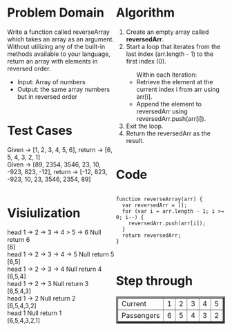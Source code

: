 <div style="float: left; width: 50%;">
<h1> Problem Domain </h1>
<p>Write a function called reverseArray which takes an array as an argument. Without utilizing any of the built-in methods available to your language, return an array with elements in reversed order.</p>
<ul> <li>Input: Array of numbers</li>
<li> Output: the same array numbers but in reversed order</li>

 </ul> </div>

<div style="float: right; width: 50%;">
<h1> Algorithm </h1>
<ol>
<li>Create an empty array called <strong>reversedArr</strong>.</li>
 <li>Start a loop that iterates from the last index (arr.length - 1) to the first index (0).</li>
<ul>Within each iteration:
<li> 
Retrieve the element at the current index i from arr using arr[i].
</li>
<li>Append the element to reversedArr using reversedArr.push(arr[i]).</li>
</ul>
<li>Exit the loop.
</li>
<li>
Return the reversedArr as the result.</li><ol>
</div>
<div style="float: left; width: 50%;">
<h1> Test Cases </h1>

Given -> [1, 2, 3, 4, 5, 6], return ->  [6, 5, 4, 3, 2, 1]
<br/>
Given -> [89, 2354, 3546, 23, 10, -923, 823, -12], return -> [-12, 823, -923, 10, 23, 3546, 2354, 89]
</div>

<div style="float: right; width: 50%;">
<h1> Code </h1>
 <pre><code>
function reverseArray(arr) {
  var reversedArr = [];
  for (var i = arr.length - 1; i >= 0; i--) {
    reversedArr.push(arr[i]);
  }
  return reversedArr;
}
 </pre></code>
</div>

<div style="float: left; width: 50%;">
<h1> Visiulization </h1>
head 1 -> 2 -> 3 -> 4 > 5 -> 6 Null return 6<br/>
[6]<br/>
head 1 -> 2 -> 3 -> 4 -> 5 Null return 5<br/>
[6,5]<br/>
head 1 -> 2 -> 3 -> 4 Null return 4<br/>
[6,5,4]<br/>
head 1 -> 2 -> 3 Null return 3<br/>
[6,5,4,3]<br/>
head 1 -> 2 Null return 2<br/>
[6,5,4,3,2]<br/>
head  1  Null return 1<br/>
[6,5,4,3,2,1]

</div>

<div style="float: right; width: 50%;">
<h1> Step through </h1>
<table border='4'>
        <tbody>
            <tr>
                <td>Current</td>
                <td>1</td>
                <td>2</td>
                <td>3</td>
                <td>4</td>
                <td>5</td>
                <td>6</td>
            </tr>
            <tr>
                <td>Passengers</td>
                <td>6</td>
                <td>5</td>
                <td>4</td>
                <td>3</td>
                <td>2</td>
                <td>1</td>
            </tr>
        </tbody>
    </table>
</div>
